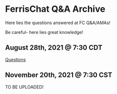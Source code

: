# FerrisChat Q&A Archive

Here lies the questions answered at FC Q&A/AMAs!

Be careful- here lies great knowledge!

## August 28th, 2021 @ 7:30 CDT

[Questions](./answers/20210828.md)

## November 20th, 2021 @ 7:30 CST

TO BE UPLOADED!
